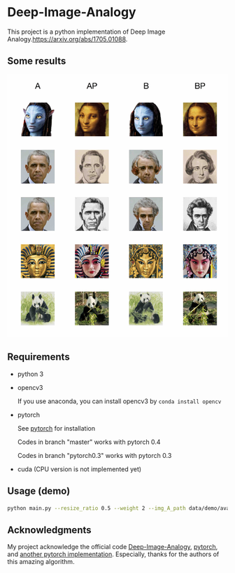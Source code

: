 Deep-Image-Analogy
==============================

This project is a python implementation of Deep Image Analogy.https://arxiv.org/abs/1705.01088.

## Some results

![](results/results.jpg)

## Requirements

 - python 3

 - opencv3

   If you use anaconda, you can install opencv3 by  ```conda install opencv```

 - pytorch

   See [pytorch](http://pytorch.org/) for installation

   Codes in branch "master" works with pytorch 0.4

   Codes in branch "pytorch0.3" works with pytorch 0.3

 - cuda (CPU version is not implemented yet)

## Usage (demo)

```bash
python main.py --resize_ratio 0.5 --weight 2 --img_A_path data/demo/ava.png --img_BP_path data/demo/mona.png --use_cuda True
```

## Acknowledgments

My project acknowledge the official code [Deep-Image-Analogy](https://github.com/msracver/Deep-Image-Analogy), [pytorch](http://pytorch.org/), and [another pytorch implementation](https://github.com/harveyslash/Deep-Image-Analogy-PyTorch). Especially, thanks for the authors of this amazing algorithm.